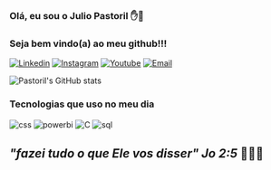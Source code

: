 ### Olá, eu sou o Julio Pastoril ✋👊
### Seja bem vindo(a) ao meu github!!!


[![Linkedin](https://img.shields.io/badge/LinkedIn-0077B5?style=for-the-badge&logo=linkedin&logoColor=white)](https://www.youtube.com/channel/UCrPEMNKAWJke0jheNToGDNA)
[![Instagram](https://img.shields.io/badge/Instagram-E4405F?style=for-the-badge&logo=instagram&logoColor=white)](https://www.instagram.com/jcpastoril/)
[![Youtube](https://img.shields.io/badge/YouTube-FF0000?style=for-the-badge&logo=youtube&logoColor=white)](https://www.youtube.com/channel/UCrPEMNKAWJke0jheNToGDNA)
[![Email](https://img.shields.io/badge/Gmail-D14836?style=for-the-badge&logo=gmail&logoColor=white)](https://mail.google.com/mail/u/0/#inbox)


![Pastoril's GitHub stats](https://github-readme-stats.vercel.app/api?username=pastoril10&show_icons=true&theme=dracula)

### Tecnologias que uso no meu dia

<div style="display:inline_block"<br/>
<div style="display: inline_block">


  <img align="center" alt="css" src="https://img.shields.io/badge/python-3670A0?style=for-the-badge&logo=python&logoColor=ffdd54" />
  <img align="center" alt="powerbi" src="https://img.shields.io/badge/power_bi-F2C811?style=for-the-badge&logo=powerbi&logoColor=black" />
  <img align="center" alt="C" src="https://img.shields.io/badge/c-%2300599C.svg?style=for-the-badge&logo=c&logoColor=white" />
   <img align="center" alt="sql" src="https://img.shields.io/badge/sqlite-%2307405e.svg?style=for-the-badge&logo=sqlite&logoColor=white" />

## *"fazei tudo o que Ele vos disser" Jo 2:5* 🙏🙏🙏
